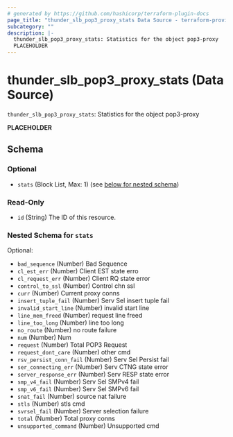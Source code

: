```yaml
---
# generated by https://github.com/hashicorp/terraform-plugin-docs
page_title: "thunder_slb_pop3_proxy_stats Data Source - terraform-provider-thunder"
subcategory: ""
description: |-
  thunder_slb_pop3_proxy_stats: Statistics for the object pop3-proxy
  PLACEHOLDER
---
```


# thunder_slb_pop3_proxy_stats (Data Source)

`thunder_slb_pop3_proxy_stats`: Statistics for the object pop3-proxy

__PLACEHOLDER__



<!-- schema generated by tfplugindocs -->
## Schema

### Optional

- `stats` (Block List, Max: 1) (see [below for nested schema](#nestedblock--stats))

### Read-Only

- `id` (String) The ID of this resource.

<a id="nestedblock--stats"></a>
### Nested Schema for `stats`

Optional:

- `bad_sequence` (Number) Bad Sequence
- `cl_est_err` (Number) Client EST state erro
- `cl_request_err` (Number) Client RQ state error
- `control_to_ssl` (Number) Control chn ssl
- `curr` (Number) Current proxy conns
- `insert_tuple_fail` (Number) Serv Sel insert tuple fail
- `invalid_start_line` (Number) invalid start line
- `line_mem_freed` (Number) request line freed
- `line_too_long` (Number) line too long
- `no_route` (Number) no route failure
- `num` (Number) Num
- `request` (Number) Total POP3 Request
- `request_dont_care` (Number) other cmd
- `rsv_persist_conn_fail` (Number) Serv Sel Persist fail
- `ser_connecting_err` (Number) Serv CTNG state error
- `server_response_err` (Number) Serv RESP state error
- `smp_v4_fail` (Number) Serv Sel SMPv4 fail
- `smp_v6_fail` (Number) Serv Sel SMPv6 fail
- `snat_fail` (Number) source nat failure
- `stls` (Number) stls cmd
- `svrsel_fail` (Number) Server selection failure
- `total` (Number) Total proxy conns
- `unsupported_command` (Number) Unsupported cmd


